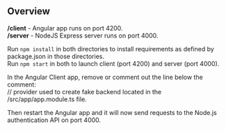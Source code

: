 ## Overview

**/client** - Angular app runs on port 4200.  
**/server** - NodeJS Express server runs on port 4000.

Run `npm install` in both directories to install requirements as defined by package.json in those directories.  
Run `npm start` in both to launch client (port 4200) and server (port 4000).  

In the Angular Client app, remove or comment out the line below the comment:  
// provider used to create fake backend located in the /src/app/app.module.ts file.  

Then restart the Angular app and it will now send requests to the Node.js authentication API on port 4000.
